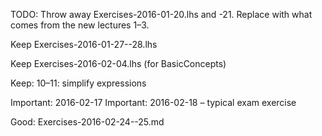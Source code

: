 TODO: Throw away Exercises-2016-01-20.lhs and -21. Replace with what comes from the new lectures 1–3.

Keep Exercises-2016-01-27--28.lhs

Keep Exercises-2016-02-04.lhs (for BasicConcepts)

Keep: 10–11: simplify expressions

Important: 2016-02-17
Important: 2016-02-18  – typical exam exercise

Good: Exercises-2016-02-24--25.md
